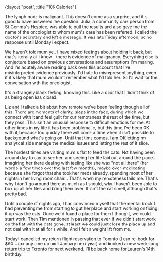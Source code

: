 {:layout "post", :title "106 Calories"}

The lymph node is malignant. This doesn't come as a surprise, and it is good to have answered the question. Julia, a community care person from St Gemma's Hospice, was able to pull the results and also gave me the name of the oncologist to whom mum's case has been referred. I called the doctor's secretary and left a message. It was late Friday afternoon, so no response until Monday I expect.

We haven't told mum yet. I have mixed feelings about holding it back, but that's literally all I know - there is evidence of malignancy. Everything else is conjecture based on previous conversations and assumptions I'm making. And I'm acutely aware reading back over this account that I've misinterpreted evidence previously. I'd hate to misrepresent anything, even if it's likely that mum wouldn't remember what I'd told her. So I'll wait for the conversation with the oncologist.

It's a strangely blank feeling, knowing this. Like a door that I didn't think of as being open has closed.

Liz and I talked a bit about how remote we've been feeling through all of this. There are moments of clarity, slaps in the face, during which we connect with it and feel guilt for our remoteness the rest of the time, but they pass. This isn't an unusual response to difficult emotions for me. At other times in my life it has been problematic, but this time I've been OK with it, because too quickly there will come a time when it isn't possible to background what's going on. Until that time comes, I am OK letting my analytical side manage the medical issues and letting the rest of it slide.

The hardest times are visiting mum's flat to feed the cats. Not having been around day to day to see her, and seeing her life laid out around the place… imagining her there dealing with feeling like she was "not all there" (her words, a few times over the last few months), maybe over-medicating because she forgot that she took her meds already, spending most of her nights in her living room chair… That's when my remoteness fails me. That's why I don't go around there as much as I should, why I haven't been able to box up all her files and bring them over. It isn't the cat smell, although that's pretty bad.

Until a couple of nights ago, I had convinced myself that the mental block I had preventing me from starting to gut her place and start working on fixing it up was the cats. Once we'd found a place for them I thought, we could start work. Then Tim mentioned in passing that even if we didn't start work on the flat with the cats gone, at least we could just close the place up and not deal with it at all for a while. And I felt a weight lift from me.

Today I cancelled my return flight reservation to Toronto (I can re-book for $90 + tax any time up until January next year) and booked a new week-long return trip to Toronto for next weekend. I'll be back home for Lauren's 14th birthday.